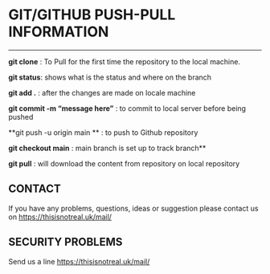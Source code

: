 

# GIT/GITHUB PUSH-PULL INFORMATION

___

**git clone** : To Pull for the first time the repository to the local machine.

**git status**: shows what is the status and where on the branch

**git add .** : after the changes are made on locale machine

**git commit -m “message here”** : to commit to local server before being pushed

**git push -u origin main ** : to push to Github repository

**git checkout main** : main branch is set up to track branch**

**git pull** : will download the content from repository on local repository



## CONTACT


If you have any problems, questions, ideas or suggestion please contact us on https://thisisnotreal.uk/mail/



## SECURITY PROBLEMS


Send us a line https://thisisnotreal.uk/mail/
